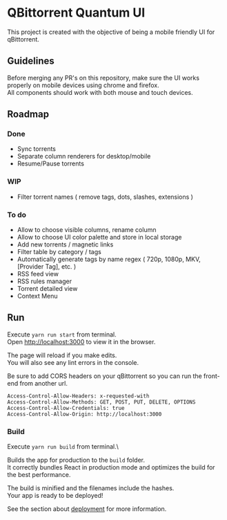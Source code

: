 # QBittorrent Quantum UI

This project is created with the objective of being a mobile friendly UI for qBittorrent.

## Guidelines

Before merging any PR's on this repository, make sure the UI works properly on mobile devices using chrome and firefox. \
All components should work with both mouse and touch devices.

## Roadmap

### Done

- Sync torrents
- Separate column renderers for desktop/mobile
- Resume/Pause torrents

### WIP

- Filter torrent names ( remove tags, dots, slashes, extensions )

### To do

- Allow to choose visible columns, rename column
- Allow to choose UI color palette and store in local storage
- Add new torrents / magnetic links
- Filter table by category / tags
- Automatically generate tags by name regex ( 720p, 1080p, MKV, [Provider Tag], etc. )
- RSS feed view
- RSS rules manager
- Torrent detailed view
- Context Menu

## Run

Execute `yarn run start` from terminal.\
Open [http://localhost:3000](http://localhost:3000) to view it in the browser.

The page will reload if you make edits.\
You will also see any lint errors in the console.

Be sure to add CORS headers on your qBittorrent so you can run the front-end from another url.

```
Access-Control-Allow-Headers: x-requested-with
Access-Control-Allow-Methods: GET, POST, PUT, DELETE, OPTIONS
Access-Control-Allow-Credentials: true
Access-Control-Allow-Origin: http://localhost:3000
```

### Build

Execute `yarn run build` from terminal.\

Builds the app for production to the `build` folder.\
It correctly bundles React in production mode and optimizes the build for the best performance.

The build is minified and the filenames include the hashes.\
Your app is ready to be deployed!

See the section about [deployment](https://facebook.github.io/create-react-app/docs/deployment) for more information.
